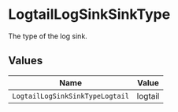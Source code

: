 # LogtailLogSinkSinkType

The type of the log sink.


## Values

| Name                            | Value                           |
| ------------------------------- | ------------------------------- |
| `LogtailLogSinkSinkTypeLogtail` | logtail                         |